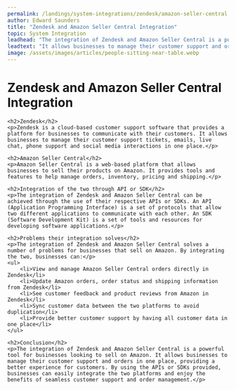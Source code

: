 ```yaml
---
permalink: /landings/system-integrations/zendesk/amazon-seller-central
author: Edward Saunders
title: "Zendesk and Amazon Seller Central Integration"
topic: System Integration
leadhead: "The integration of Zendesk and Amazon Seller Central is a powerful tool for businesses looking to sell on Amazon"
leadtext: "It allows businesses to manage their customer support and orders in one place, providing a better experience for customers. By using the APIs or SDKs provided, businesses can easily integrate the two platforms and enjoy the benefits of seamless customer support and order management."
image: /assets/images/articles/people-sitting-near-table.webp
---
```

<div class="arttext">	<h1>Zendesk and Amazon Seller Central Integration</h1>

	<h2>Zendesk</h2>
	<p>Zendesk is a cloud-based customer support software that provides a platform for businesses to communicate with their customers. It allows businesses to manage their customer support tickets, emails, live chat, phone support and social media interactions in one place.</p>

	<h2>Amazon Seller Central</h2>
	<p>Amazon Seller Central is a web-based platform that allows businesses to sell their products on Amazon. It provides tools and features to help manage orders, inventory, pricing and shipping.</p>

	<h2>Integration of the two through API or SDK</h2>
	<p>The integration of Zendesk and Amazon Seller Central can be achieved through the use of their respective APIs or SDKs. An API (Application Programming Interface) is a set of protocols that allow two different applications to communicate with each other. An SDK (Software Development Kit) is a set of tools and resources for developing software applications.</p>

	<h2>Problems their integration solves</h2>
	<p>The integration of Zendesk and Amazon Seller Central solves a number of problems for businesses that sell on Amazon. By integrating the two, businesses can:</p>
	<ul>
		<li>View and manage Amazon Seller Central orders directly in Zendesk</li>
		<li>Update Amazon orders, order status and shipping information from Zendesk</li>
		<li>See customer feedback and product reviews from Amazon in Zendesk</li>
		<li>Sync customer data between the two platforms to avoid duplication</li>
		<li>Provide better customer support by having all customer data in one place</li>
	</ul>

	<h2>Conclusion</h2>
	<p>The integration of Zendesk and Amazon Seller Central is a powerful tool for businesses looking to sell on Amazon. It allows businesses to manage their customer support and orders in one place, providing a better experience for customers. By using the APIs or SDKs provided, businesses can easily integrate the two platforms and enjoy the benefits of seamless customer support and order management.</p>
</div>